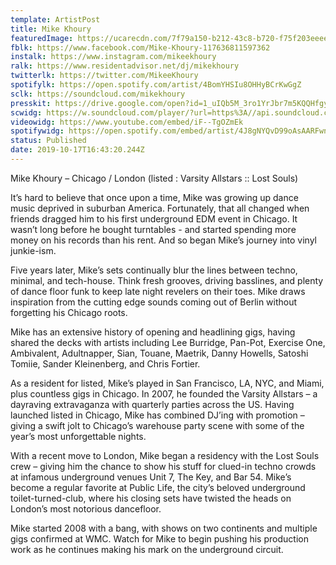 ```yaml
---
template: ArtistPost
title: Mike Khoury
featuredImage: https://ucarecdn.com/7f79a150-b212-43c8-b720-f75f203eeee3/-/crop/1080x387/82,2/-/preview/
fblk: https://www.facebook.com/Mike-Khoury-117636811597362
instalk: https://www.instagram.com/mikeekhoury
ralk: https://www.residentadvisor.net/dj/mikekhoury
twitterlk: https://twitter.com/MikeeKhoury
spotifylk: https://open.spotify.com/artist/4BomYHSIu8OHHyBCrKwGgZ
sclk: https://soundcloud.com/mikekhoury
presskit: https://drive.google.com/open?id=1_uIQb5M_3ro1YrJbr7m5KQQHfgyluANp
scwidg: https://w.soundcloud.com/player/?url=https%3A//api.soundcloud.com/tracks/305205898&color=%23ff5500&auto_play=false&hide_related=false&show_comments=true&show_user=true&show_reposts=false&show_teaser=true&visual=true
videowidg: https://www.youtube.com/embed/iF--TgOZmEk
spotifywidg: https://open.spotify.com/embed/artist/4J8gNYQvD99oAsAARFwnM4
status: Published
date: 2019-10-17T16:43:20.244Z
---
```

Mike Khoury – Chicago / London (listed : Varsity Allstars :: Lost Souls)

It’s hard to believe that once upon a time, Mike was growing up dance music deprived in suburban America. Fortunately, that all changed when friends dragged him to his first underground EDM event in Chicago. It wasn’t long before he bought turntables - and started spending more money on his records than his rent. And so began Mike’s journey into vinyl junkie-ism.

Five years later, Mike’s sets continually blur the lines between techno, minimal, and tech-house. Think fresh grooves, driving basslines, and plenty of dance floor funk to keep late night revelers on their toes. Mike draws inspiration from the cutting edge sounds coming out of Berlin without forgetting his Chicago roots.

Mike has an extensive history of opening and headlining gigs, having shared the decks with artists including Lee Burridge, Pan-Pot, Exercise One, Ambivalent, Adultnapper, Sian, Touane, Maetrik, Danny Howells, Satoshi Tomiie, Sander Kleinenberg, and Chris Fortier.

As a resident for listed, Mike’s played in San Francisco, LA, NYC, and Miami, plus countless gigs in Chicago. In 2007, he founded the Varsity Allstars – a dayraving extravaganza with quarterly parties across the US. Having launched listed in Chicago, Mike has combined DJ’ing with promotion – giving a swift jolt to Chicago’s warehouse party scene with some of the year’s most unforgettable nights.

With a recent move to London, Mike began a residency with the Lost Souls crew – giving him the chance to show his stuff for clued-in techno crowds at infamous underground venues Unit 7, The Key, and Bar 54. Mike’s become a regular favorite at Public Life, the city’s beloved underground toilet-turned-club, where his closing sets have twisted the heads on London’s most notorious dancefloor.

Mike started 2008 with a bang, with shows on two continents and multiple gigs confirmed at WMC. Watch for Mike to begin pushing his production work as he continues making his mark on the underground circuit.